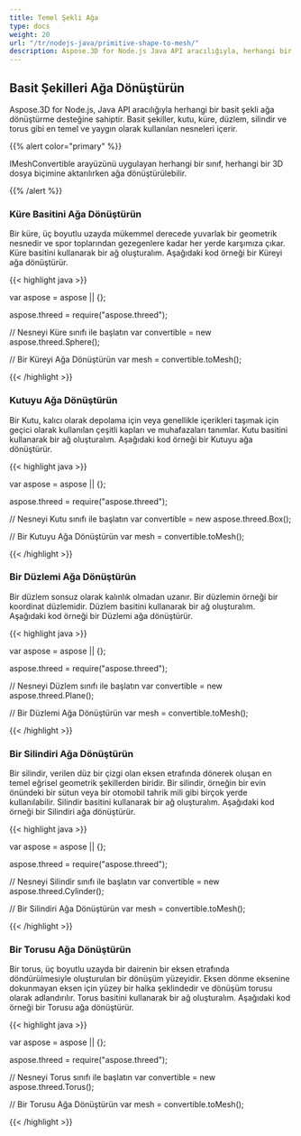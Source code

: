 ```yaml
---
title: Temel Şekli Ağa
type: docs
weight: 20
url: "/tr/nodejs-java/primitive-shape-to-mesh/"
description: Aspose.3D for Node.js Java API aracılığıyla, herhangi bir basit geometrik şekli ağa dönüştürme desteği bulunmaktadır. Basit geometrik şekiller, kutu, küre, düzlem, silindir ve torus gibi en temel ve yaygın olarak kullanılan nesneleri içerir.
---
```


## **Basit Şekilleri Ağa Dönüştürün**
Aspose.3D for Node.js, Java API aracılığıyla herhangi bir basit şekli ağa dönüştürme desteğine sahiptir. Basit şekiller, kutu, küre, düzlem, silindir ve torus gibi en temel ve yaygın olarak kullanılan nesneleri içerir.

{{% alert color="primary" %}}

IMeshConvertible arayüzünü uygulayan herhangi bir sınıf, herhangi bir 3D dosya biçimine aktarılırken ağa dönüştürülebilir.

{{% /alert %}}
### **Küre Basitini Ağa Dönüştürün**
Bir küre, üç boyutlu uzayda mükemmel derecede yuvarlak bir geometrik nesnedir ve spor toplarından gezegenlere kadar her yerde karşımıza çıkar. Küre basitini kullanarak bir ağ oluşturalım.
Aşağıdaki kod örneği bir Küreyi ağa dönüştürür.

{{< highlight java >}}

var aspose = aspose || {};

aspose.threed = require("aspose.threed");

// Nesneyi Küre sınıfı ile başlatın
var convertible = new aspose.threed.Sphere();

// Bir Küreyi Ağa Dönüştürün
var mesh = convertible.toMesh();

{{< /highlight >}}

### **Kutuyu Ağa Dönüştürün**
Bir Kutu, kalıcı olarak depolama için veya genellikle içerikleri taşımak için geçici olarak kullanılan çeşitli kapları ve muhafazaları tanımlar. Kutu basitini kullanarak bir ağ oluşturalım. Aşağıdaki kod örneği bir Kutuyu ağa dönüştürür.

{{< highlight java >}}

var aspose = aspose || {};

aspose.threed = require("aspose.threed");

// Nesneyi Kutu sınıfı ile başlatın
var convertible = new aspose.threed.Box();

// Bir Kutuyu Ağa Dönüştürün
var mesh = convertible.toMesh();

{{< /highlight >}}

### **Bir Düzlemi Ağa Dönüştürün**
Bir düzlem sonsuz olarak kalınlık olmadan uzanır. Bir düzlemin örneği bir koordinat düzlemidir. Düzlem basitini kullanarak bir ağ oluşturalım. Aşağıdaki kod örneği bir Düzlemi ağa dönüştürür.

{{< highlight java >}}

var aspose = aspose || {};

aspose.threed = require("aspose.threed");

// Nesneyi Düzlem sınıfı ile başlatın
var convertible = new aspose.threed.Plane();

// Bir Düzlemi Ağa Dönüştürün
var mesh = convertible.toMesh();

{{< /highlight >}}

### **Bir Silindiri Ağa Dönüştürün**
Bir silindir, verilen düz bir çizgi olan eksen etrafında dönerek oluşan en temel eğrisel geometrik şekillerden biridir. Bir silindir, örneğin bir evin önündeki bir sütun veya bir otomobil tahrik mili gibi birçok yerde kullanılabilir. Silindir basitini kullanarak bir ağ oluşturalım. Aşağıdaki kod örneği bir Silindiri ağa dönüştürür.

{{< highlight java >}}

var aspose = aspose || {};

aspose.threed = require("aspose.threed");

// Nesneyi Silindir sınıfı ile başlatın
var convertible = new aspose.threed.Cylinder();

// Bir Silindiri Ağa Dönüştürün
var mesh = convertible.toMesh();

{{< /highlight >}}

### **Bir Torusu Ağa Dönüştürün**
Bir torus, üç boyutlu uzayda bir dairenin bir eksen etrafında döndürülmesiyle oluşturulan bir dönüşüm yüzeyidir. Eksen dönme eksenine dokunmayan eksen için yüzey bir halka şeklindedir ve dönüşüm torusu olarak adlandırılır. Torus basitini kullanarak bir ağ oluşturalım. Aşağıdaki kod örneği bir Torusu ağa dönüştürür.

{{< highlight java >}}

var aspose = aspose || {};

aspose.threed = require("aspose.threed");

// Nesneyi Torus sınıfı ile başlatın
var convertible = new aspose.threed.Torus();

// Bir Torusu Ağa Dönüştürün
var mesh = convertible.toMesh();

{{< /highlight >}}